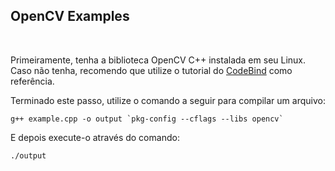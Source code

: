 ## OpenCV Examples

<br>

Primeiramente, tenha a biblioteca OpenCV C++ instalada em seu Linux. Caso não tenha, recomendo que utilize o tutorial do [CodeBind](http://www.codebind.com/cpp-tutorial/install-opencv-ubuntu-cpp/) como referência.

Terminado este passo, utilize o comando a seguir para compilar um arquivo:

```
g++ example.cpp -o output `pkg-config --cflags --libs opencv`
```

E depois execute-o através do comando:

```
./output
```
